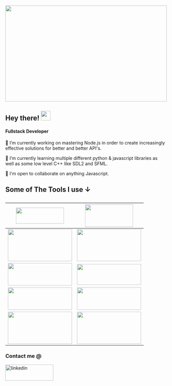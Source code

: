 ### 
<img src="https://t3.ftcdn.net/jpg/02/68/81/22/360_F_268812279_cVMsQJ8UWfV8k8HO2oqjhRY1XhopgE68.jpg" width="100%" height="300">
<h2>Hey there! <img src="https://c.tenor.com/nebZyl8oN7IAAAAi/wave-hello.gif" width="30" height="30"></h2>

<h4>Fullstack Developer</h4>
<p>🔭 I’m currently working on mastering Node.js in order to create increasingly effective solutions for better and better API's. </p>
<p>🌱 I’m currently learning multiple different python & javascript libraries as well as some low level C++ like SDL2 and SFML. </p>
<p>👯 I'm open to collaborate on anything Javascript. </p>

<h2>Some of The Tools I use &#8595; <h2>
  
|  <img src='https://user-images.githubusercontent.com/86576382/156447920-95be5a0b-f065-4b9f-b8a3-5218362abfd4.png' width= "150rem" height = "50rem"/> |  <img src='https://user-images.githubusercontent.com/86576382/156448131-7d37ff06-64c4-40be-84fd-1b09bca2ed52.png' width= "150rem" height = "70rem"/>  |
| ------------- | ------------- |
| <img src='https://user-images.githubusercontent.com/86576382/156447696-62b08748-8082-4843-95ad-fd287837ec88.png' width= "200rem" height = "100rem" /> | <img src ='https://user-images.githubusercontent.com/86576382/156445765-089083e0-5f1a-4b1f-8faa-013e1a4b898f.png' width= "200rem" height = "100rem" /> |
| <img src='https://user-images.githubusercontent.com/86576382/156451558-8370fc12-e975-4ddc-a4ff-52d978dd2f0d.png' width= "200rem" height = "70rem"/> | <img src='https://user-images.githubusercontent.com/86576382/156450154-c2138e50-c132-4ead-a79e-c88596b7a472.png' width= "200rem" height = "65rem"/> |
| <img src='https://user-images.githubusercontent.com/86576382/156454272-6fed3807-5e50-4b91-b997-42084a8bfa94.png' width= "200rem" height = "70rem" /> | <img src='https://user-images.githubusercontent.com/86576382/156454696-ce409b22-f9e5-4d99-9682-a36f50129856.png' width= "200rem" height = "70rem" /> |
| <img src='https://user-images.githubusercontent.com/86576382/156455016-85973328-180f-4be7-97b6-f2f2b78215dc.png' width= "200rem" height = "100rem" /> | <img src='https://user-images.githubusercontent.com/86576382/156455772-42516ba3-87cc-41c5-885f-7187f83a1942.png' width= "200rem" height = "100rem" /> |








<h3>Contact me @</h3>
<a href="https://www.linkedin.com/in/waylayovercast//"><img src="https://upload.wikimedia.org/wikipedia/commons/thumb/0/01/LinkedIn_Logo.svg/512px-LinkedIn_Logo.svg.png"  alt="linkedin" width="150" height="50"></a>









